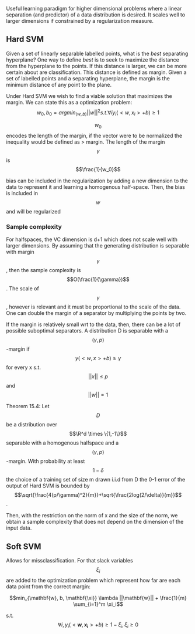 Useful learning paradigm for higher dimensional problems where a linear separation (and predictor) of a data distribution is desired. It scales well to larger dimensions if constrained by a regularization measure.

## Hard SVM
Given a set of linearly separable labelled points, what is the *best* separating hyperplane? One way to define *best* is to seek to maximize the distance from the hyperplane to the points. If this distance is larger, we can be more certain about are classification. This distance is defined as margin. Given a set of labelled points and a separating hyperplane, the margin is the minimum distance of any point to the plane.


Under Hard SVM we wish to find a viable solution that maximizes the margin. We can state this as a optimization problem:
$$w_0, b_0 = argmin_{(w,b)} ||w||^2 s.t. \forall i y_i(<w, x_i> + b) \geq 1$$

$$w_0 $$ encodes the length of the margin, if the vector were to be normalized the inequality would be defined as > margin.
The length of the margin $$\gamma$$ is $$\frac{1}{w_0}$$

bias can be included in the regularization by adding a new dimension to the data to represent it and learning a homogenous half-space. Then, the bias is included in $$w$$ and will be regularized

### Sample complexity
For halfspaces, the VC dimension is d+1 which does not scale well with larger dimensions. By assuming that the generating distribution is separable with margin $$\gamma$$, then the sample complexity is $$O(\frac{1}{\gamma})$$. The scale of $$\gamma$$, however is relevant and it must be proportional to the scale of the data. One can double the margin of a separator by multiplying the points by two.

If the margin is relatively small wrt to the data, then, there can be a lot of possible suboptimal separators. A distribution D is separable with a $$(\gamma, p)$$-margin if $$y(<w, x> + b) \geq \gamma$$ for every x s.t. $$||x|| \leq p$$ and $$||w|| = 1$$

Theorem 15.4: Let $$D$$ be a distribution over $$\R^d \times \{1,-1\}$$ separable with a homogenous halfspace and a $$(\gamma, p)$$-margin. With probability at least $$1-\delta$$ the choice of a training set of size m drawn i.i.d from D the 0-1 error of the output of Hard SVM is bounded by $$\sqrt{\frac{4(p/\gamma)^2}{m}}+\sqrt{\frac{2log(2/\delta)}{m}}$$.

Then, with the restriction on the norm of x and the size of the norm, we obtain a sample complexity that does not depend on the dimension of the input data.

## Soft SVM
Allows for missclassification. For that slack variables $$\xi_i$$ are added to the optimization problem which represent how far are each data point from the correct margin:

$$min_{\mathbf{w}, b, \mathbf{\xi}} \lambda ||\mathbf{w}|| + \frac{1}{m} \sum_{i=1}^m \xi_i$$

s.t.
$$\forall i, y_i(<\mathbf{w}, \mathbf{x_i}> + b) \geq 1 - \xi_i, \xi_i \geq 0$$
